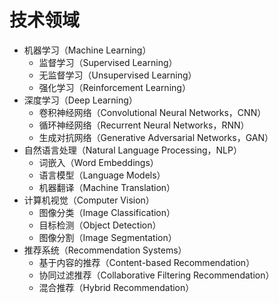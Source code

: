 # 技术领域

- 机器学习（Machine Learning）
  - 监督学习（Supervised Learning）
  - 无监督学习（Unsupervised Learning）
  - 强化学习（Reinforcement Learning）
- 深度学习（Deep Learning）
  - 卷积神经网络（Convolutional Neural Networks，CNN）
  - 循环神经网络（Recurrent Neural Networks，RNN）
  - 生成对抗网络（Generative Adversarial Networks，GAN）
- 自然语言处理（Natural Language Processing，NLP）
  - 词嵌入（Word Embeddings）
  - 语言模型（Language Models）
  - 机器翻译（Machine Translation）
- 计算机视觉（Computer Vision）
  - 图像分类（Image Classification）
  - 目标检测（Object Detection）
  - 图像分割（Image Segmentation）
- 推荐系统（Recommendation Systems）
  - 基于内容的推荐（Content-based Recommendation）
  - 协同过滤推荐（Collaborative Filtering Recommendation）
  - 混合推荐（Hybrid Recommendation）
